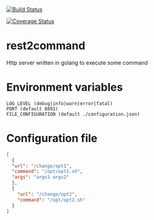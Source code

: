 [![Build Status](https://travis-ci.org/ssalvatori/rest2command.svg?branch=master)](https://travis-ci.org/ssalvatori/rest2command)

[![Coverage Status](https://coveralls.io/repos/github/ssalvatori/rest2command/badge.svg?branch=master)](https://coveralls.io/github/ssalvatori/rest2command?branch=master)

# rest2command
Http server written in golang to execute some command

# Environment variables

```
LOG_LEVEL (debug|info|warn|error|fatal)
PORT (default 8891)
FILE_CONFIGURATION (default ./configuration.json)
```

# Configuration file
```json
[
  {
  "url": "/change/opt1",
  "command": "/opt/opt1.sh",
  "args": "args1 args2"
  },
  {
    "url": "/change/opt2",
    "command": "/opt/opt2.sh"
  }
]
```